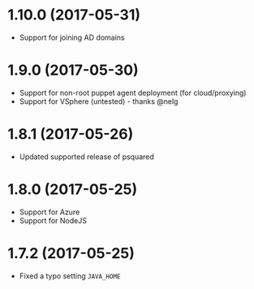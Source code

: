 # 1.10.0 (2017-05-31)
* Support for joining AD domains

# 1.9.0 (2017-05-30)
* Support for non-root puppet agent deployment (for cloud/proxying)
* Support for VSphere (untested) - thanks @nelg

# 1.8.1 (2017-05-26)
* Updated supported release of psquared

# 1.8.0 (2017-05-25)
* Support for Azure
* Support for NodeJS

# 1.7.2 (2017-05-25)
* Fixed a typo setting `JAVA_HOME`
